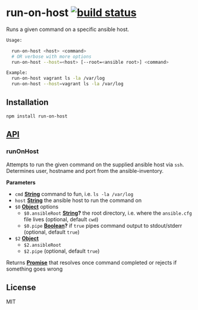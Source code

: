 # run-on-host [![build status](https://secure.travis-ci.org/thlorenz/run-on-host.svg?branch=master)](http://travis-ci.org/thlorenz/run-on-host)

Runs a given command on a specific ansible host.

```sh
Usage:

  run-on-host <host> <command>
  # OR verbose with more options
  run-on-host --host=<host> [--root=<ansible root>] <command>

Example:
  run-on-host vagrant ls -la /var/log
  run-on-host --host=vagrant ls -la /var/log
```

## Installation

    npm install run-on-host

## [API](https://thlorenz.github.io/run-on-host)

<!-- Generated by documentation.js. Update this documentation by updating the source code. -->

### runOnHost

Attempts to run the given command on the supplied ansible host via `ssh`.
Determines user, hostname and port from the ansible-inventory.

**Parameters**

-   `cmd` **[String](https://developer.mozilla.org/en-US/docs/Web/JavaScript/Reference/Global_Objects/String)** command to fun, i.e. `ls -la /var/log`
-   `host` **[String](https://developer.mozilla.org/en-US/docs/Web/JavaScript/Reference/Global_Objects/String)** the ansible host to run the command on
-   `$0` **[Object](https://developer.mozilla.org/en-US/docs/Web/JavaScript/Reference/Global_Objects/Object)** options
    -   `$0.ansibleRoot` **[String](https://developer.mozilla.org/en-US/docs/Web/JavaScript/Reference/Global_Objects/String)?** the root directory, i.e. where the `ansible.cfg` file lives (optional, default `cwd`)
    -   `$0.pipe` **[Boolean](https://developer.mozilla.org/en-US/docs/Web/JavaScript/Reference/Global_Objects/Boolean)?** if `true` pipes command output to stdout/stderr (optional, default `true`)
-   `$2` **[Object](https://developer.mozilla.org/en-US/docs/Web/JavaScript/Reference/Global_Objects/Object)** 
    -   `$2.ansibleRoot`  
    -   `$2.pipe`   (optional, default `true`)

Returns **[Promise](https://developer.mozilla.org/en-US/docs/Web/JavaScript/Reference/Global_Objects/Promise)** that resolves once command completed or rejects if something goes wrong

## License

MIT
